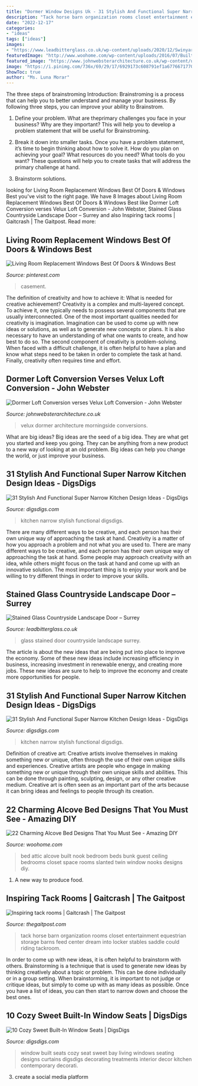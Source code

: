 ```yaml
---
title: "Dormer Window Designs Uk - 31 Stylish And Functional Super Narrow Kitchen Design Ideas"
description: "Tack horse barn organization rooms closet entertainment equestrian storage barns feed center dream into locker stables saddle could riding tackroom"
date: "2022-12-17"
categories:
- "ideas"
tags: ["ideas"]
images:
- "https://www.leadbitterglass.co.uk/wp-content/uploads/2020/12/Swinyard-498x1024.jpg"
featuredImage: "http://www.woohome.com/wp-content/uploads/2016/07/Built-in-bed-in-a-little-ones-room-19.jpg"
featured_image: "https://www.johnwebsterarchitecture.co.uk/wp-content/uploads/2020/04/OPEN-PLAN-LOFT.jpg"
image: "https://i.pinimg.com/736x/69/29/17/6929173c608791ef1a6776671770009c.jpg"
ShowToc: true
author: "Ms. Luna Morar"
---
```



The three steps of brainstroming
Introduction:
Brainstroming is a process that can help you to better understand and manage your business. By following three steps, you can improve your ability to Brainstrom.

1. Define your problem. What are theprimary challenges you face in your business? Why are they important? This will help you to develop a problem statement that will be useful for Brainstroming.

2. Break it down into smaller tasks. Once you have a problem statement, it’s time to begin thinking about how to solve it. How do you plan on achieving your goal? What resources do you need? What tools do you want? These questions will help you to create tasks that will address the primary challenge at hand.

3. Brainstorm solutions.

	

		
looking for Living Room Replacement Windows Best Of Doors &amp; Windows Best you've visit to the right page. We have 8 Images about Living Room Replacement Windows Best Of Doors &amp; Windows Best like Dormer Loft Conversion verses Velux Loft Conversion - John Webster, Stained Glass Countryside Landscape Door – Surrey and also Inspiring tack rooms | Gaitcrash | The Gaitpost. Read more:
		
    
## Living Room Replacement Windows Best Of Doors &amp; Windows Best

<img loading=lazy src="https://i.pinimg.com/736x/69/29/17/6929173c608791ef1a6776671770009c.jpg" onerror="this.onerror=null;this.src='https://tse1.mm.bing.net/th?id=OIP.IjX1GNMUaPLfkRms1Y6mXgHaFj&amp;pid=15.1';" alt="Living Room Replacement Windows Best Of Doors &amp; Windows Best">

_Source: pinterest.com_

>casement. 

	

The definition of creativity and how to achieve it: What is needed for creative achievement?
Creativity is a complex and multi-layered concept. To achieve it, one typically needs to possess several components that are usually interconnected. One of the most important qualities needed for creativity is imagination. Imagination can be used to come up with new ideas or solutions, as well as to generate new concepts or plans. It is also necessary to have an understanding of what one wants to create, and how best to do so. The second component of creativity is problem-solving. When faced with a difficult challenge, it is often helpful to have a plan and know what steps need to be taken in order to complete the task at hand. Finally, creativity often requires time and effort.

    
## Dormer Loft Conversion Verses Velux Loft Conversion - John Webster

<img loading=lazy src="https://www.johnwebsterarchitecture.co.uk/wp-content/uploads/2020/04/OPEN-PLAN-LOFT.jpg" onerror="this.onerror=null;this.src='https://tse4.mm.bing.net/th?id=OIP.TGLamqBvNsZAH5HoqdH-wgHaFj&amp;pid=15.1';" alt="Dormer Loft Conversion verses Velux Loft Conversion - John Webster">

_Source: johnwebsterarchitecture.co.uk_

>velux dormer architecture morningside conversions. 

	

What are big ideas?
Big ideas are the seed of a big idea. They are what get you started and keep you going. They can be anything from a new product to a new way of looking at an old problem. Big ideas can help you change the world, or just improve your business.

    
## 31 Stylish And Functional Super Narrow Kitchen Design Ideas - DigsDigs

<img loading=lazy src="https://www.digsdigs.com/photos/stylish-and-functional-narrow-kitchen-design-ideas-3-554x860.jpg" onerror="this.onerror=null;this.src='https://tse2.mm.bing.net/th?id=OIP.M05utjgZ46rXi9ry05EfJAHaLf&amp;pid=15.1';" alt="31 Stylish And Functional Super Narrow Kitchen Design Ideas - DigsDigs">

_Source: digsdigs.com_

>kitchen narrow stylish functional digsdigs. 

	

There are many different ways to be creative, and each person has their own unique way of approaching the task at hand.
Creativity is a matter of how you approach a problem and not what you are used to. There are many different ways to be creative, and each person has their own unique way of approaching the task at hand. Some people may approach creativity with an idea, while others might focus on the task at hand and come up with an innovative solution. The most important thing is to enjoy your work and be willing to try different things in order to improve your skills.

    
## Stained Glass Countryside Landscape Door – Surrey

<img loading=lazy src="https://www.leadbitterglass.co.uk/wp-content/uploads/2020/12/Swinyard-498x1024.jpg" onerror="this.onerror=null;this.src='https://tse1.mm.bing.net/th?id=OIP.-PfN0fXEY7BrHJ2BTKC9tAHaPO&amp;pid=15.1';" alt="Stained Glass Countryside Landscape Door – Surrey">

_Source: leadbitterglass.co.uk_

>glass stained door countryside landscape surrey. 

	

The article is about the new ideas that are being put into place to improve the economy. Some of these new ideas include increasing efficiency in business, increasing investment in renewable energy, and creating more jobs. These new ideas are sure to help to improve the economy and create more opportunities for people.

    
## 31 Stylish And Functional Super Narrow Kitchen Design Ideas - DigsDigs

<img loading=lazy src="https://www.digsdigs.com/photos/stylish-and-functional-narrow-kitchen-design-ideas-13-554x739.jpg" onerror="this.onerror=null;this.src='https://tse4.mm.bing.net/th?id=OIP.9JG__Da9odZR8WePSGb_AgHaJ4&amp;pid=15.1';" alt="31 Stylish And Functional Super Narrow Kitchen Design Ideas - DigsDigs">

_Source: digsdigs.com_

>kitchen narrow stylish functional digsdigs. 

	

Definition of creative art: Creative artists involve themselves in making something new or unique, often through the use of their own unique skills and experiences.
Creative artists are people who engage in making something new or unique through their own unique skills and abilities. This can be done through painting, sculpting, design, or any other creative medium. Creative art is often seen as an important part of the arts because it can bring ideas and feelings to people through its creation.

    
## 22 Charming Alcove Bed Designs That You Must See - Amazing DIY

<img loading=lazy src="http://www.woohome.com/wp-content/uploads/2016/07/Built-in-bed-in-a-little-ones-room-19.jpg" onerror="this.onerror=null;this.src='https://tse2.mm.bing.net/th?id=OIP.oIkcYxb53IaxKizYMgeCugHaLH&amp;pid=15.1';" alt="22 Charming Alcove Bed Designs That You Must See - Amazing DIY">

_Source: woohome.com_

>bed attic alcove built nook bedroom beds bunk guest ceiling bedrooms closet space rooms slanted twin window nooks designs diy. 

	

1. A new way to produce food.

    
## Inspiring Tack Rooms | Gaitcrash | The Gaitpost

<img loading=lazy src="https://www.thegaitpost.com/wp-content/uploads/a70230b133cee12b84c97f6ffec8cee7.jpg" onerror="this.onerror=null;this.src='https://tse2.mm.bing.net/th?id=OIP.FTyV9t7pmO3mv95_snKF7QHaFj&amp;pid=15.1';" alt="Inspiring tack rooms | Gaitcrash | The Gaitpost">

_Source: thegaitpost.com_

>tack horse barn organization rooms closet entertainment equestrian storage barns feed center dream into locker stables saddle could riding tackroom. 

	

In order to come up with new ideas, it is often helpful to brainstorm with others. Brainstorming is a technique that is used to generate new ideas by thinking creatively about a topic or problem. This can be done individually or in a group setting. When brainstorming, it is important to not judge or critique ideas, but simply to come up with as many ideas as possible. Once you have a list of ideas, you can then start to narrow down and choose the best ones.

    
## 10 Cozy Sweet Built-In Window Seats | DigsDigs

<img loading=lazy src="http://www.digsdigs.com/photos/cozy-sweet-built-in-window-seats-8.jpg" onerror="this.onerror=null;this.src='https://tse4.mm.bing.net/th?id=OIP.rulP5LPSoyI9mjRhN0aKhgHaHQ&amp;pid=15.1';" alt="10 Cozy Sweet Built-In Window Seats | DigsDigs">

_Source: digsdigs.com_

>window built seats cozy seat sweet bay living windows seating designs curtains digsdigs decorating treatments interior decor kitchen contemporary decorati. 

	

3. create a social media platform

